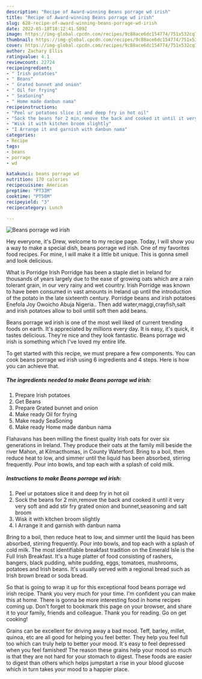 ```yaml
---
description: "Recipe of Award-winning Beans porrage wd irish"
title: "Recipe of Award-winning Beans porrage wd irish"
slug: 628-recipe-of-award-winning-beans-porrage-wd-irish
date: 2022-05-10T18:12:41.509Z
image: https://img-global.cpcdn.com/recipes/9c88ace6dc154774/751x532cq70/beans-porrage-wd-irish-recipe-main-photo.jpg
thumbnail: https://img-global.cpcdn.com/recipes/9c88ace6dc154774/751x532cq70/beans-porrage-wd-irish-recipe-main-photo.jpg
cover: https://img-global.cpcdn.com/recipes/9c88ace6dc154774/751x532cq70/beans-porrage-wd-irish-recipe-main-photo.jpg
author: Zachary Ellis
ratingvalue: 4.1
reviewcount: 22724
recipeingredient:
- " Irish potatoes"
- " Beans"
- " Grated bunnet and onion"
- " Oil for frying"
- " SeaSoning"
- " Home made danbun nama"
recipeinstructions:
- "Peel ur potatoes slice it and deep fry in hot oil"
- "Sock the beans for 2 min,remove the back and cooked it until it very very soft and add stir fry grated onion and bunnet,seasoning and salt broom"
- "Wisk it with kitchen broom slightly"
- "I Arrange it and garnish with danbun nama"
categories:
- Recipe
tags:
- beans
- porrage
- wd

katakunci: beans porrage wd 
nutrition: 170 calories
recipecuisine: American
preptime: "PT33M"
cooktime: "PT58M"
recipeyield: "3"
recipecategory: Lunch

---
```



![Beans porrage wd irish](https://img-global.cpcdn.com/recipes/9c88ace6dc154774/751x532cq70/beans-porrage-wd-irish-recipe-main-photo.jpg)

Hey everyone, it's Drew, welcome to my recipe page. Today, I will show you a way to make a special dish, beans porrage wd irish. One of my favorites food recipes. For mine, I will make it a little bit unique. This is gonna smell and look delicious.

What is Porridge Irish Porridge has been a staple diet in Ireland for thousands of years largely due to the ease of growing oats which are a rain tolerant grain, in our very rainy and wet country. Irish Porridge was known to have been consumed in vast amounts in Ireland up until the introduction of the potato in the late sixteenth century. Porridge beans and irish potatoes Enefola Joy Owoicho Abuja Nigeria.. Then add water,maggi,crayfish,salt and irish potatoes allow to boil untill soft then add beans.

Beans porrage wd irish is one of the most well liked of current trending foods on earth. It's appreciated by millions every day. It is easy, it's quick, it tastes delicious. They're nice and they look fantastic. Beans porrage wd irish is something which I've loved my entire life.


To get started with this recipe, we must prepare a few components. You can cook beans porrage wd irish using 6 ingredients and 4 steps. Here is how you can achieve that.

<!--inarticleads1-->

##### The ingredients needed to make Beans porrage wd irish:

1. Prepare  Irish potatoes
1. Get  Beans
1. Prepare  Grated bunnet and onion
1. Make ready  Oil for frying
1. Make ready  SeaSoning
1. Make ready  Home made danbun nama


Flahavans has been milling the finest quality Irish oats for over six generations in Ireland. They produce their oats at the family mill beside the river Mahon, at Kilmacthomas, in County Waterford. Bring to a boil, then reduce heat to low, and simmer until the liquid has been absorbed, stirring frequently. Pour into bowls, and top each with a splash of cold milk. 

<!--inarticleads2-->

##### Instructions to make Beans porrage wd irish:

1. Peel ur potatoes slice it and deep fry in hot oil
1. Sock the beans for 2 min,remove the back and cooked it until it very very soft and add stir fry grated onion and bunnet,seasoning and salt broom
1. Wisk it with kitchen broom slightly
1. I Arrange it and garnish with danbun nama


Bring to a boil, then reduce heat to low, and simmer until the liquid has been absorbed, stirring frequently. Pour into bowls, and top each with a splash of cold milk. The most identifiable breakfast tradition on the Emerald Isle is the Full Irish Breakfast. It&#39;s a huge platter of food consisting of rashers, bangers, black pudding, white pudding, eggs, tomatoes, mushrooms, potatoes and Irish beans. It&#39;s usually served with a regional bread such as Irish brown bread or soda bread. 

So that is going to wrap it up for this exceptional food beans porrage wd irish recipe. Thank you very much for your time. I'm confident you can make this at home. There is gonna be more interesting food in home recipes coming up. Don't forget to bookmark this page on your browser, and share it to your family, friends and colleague. Thank you for reading. Go on get cooking!

Grains can be excellent for driving away a bad mood. Teff, barley, millet, quinoa, etc are all good for helping you feel better. They help you feel full too which can truly help to better your mood. It's easy to feel depressed when you feel famished! The reason these grains help your mood so much is that they are not hard for your stomach to digest. These foods are easier to digest than others which helps jumpstart a rise in your blood glucose which in turn takes your mood to a happier place.
